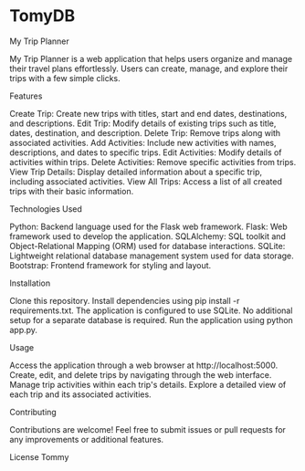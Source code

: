 # TomyDB
My Trip Planner

My Trip Planner is a web application that helps users organize and manage their travel plans effortlessly. Users can create, manage, and explore their trips with a few simple clicks.

Features

Create Trip: Create new trips with titles, start and end dates, destinations, and descriptions.
Edit Trip: Modify details of existing trips such as title, dates, destination, and description.
Delete Trip: Remove trips along with associated activities.
Add Activities: Include new activities with names, descriptions, and dates to specific trips.
Edit Activities: Modify details of activities within trips.
Delete Activities: Remove specific activities from trips.
View Trip Details: Display detailed information about a specific trip, including associated activities.
View All Trips: Access a list of all created trips with their basic information.

Technologies Used

Python: Backend language used for the Flask web framework.
Flask: Web framework used to develop the application.
SQLAlchemy: SQL toolkit and Object-Relational Mapping (ORM) used for database interactions.
SQLite: Lightweight relational database management system used for data storage.
Bootstrap: Frontend framework for styling and layout.

Installation

Clone this repository.
Install dependencies using pip install -r requirements.txt.
The application is configured to use SQLite. No additional setup for a separate database is required.
Run the application using python app.py.

Usage

Access the application through a web browser at http://localhost:5000.
Create, edit, and delete trips by navigating through the web interface.
Manage trip activities within each trip's details.
Explore a detailed view of each trip and its associated activities.

Contributing

Contributions are welcome! Feel free to submit issues or pull requests for any improvements or additional features.

License
Tommy
